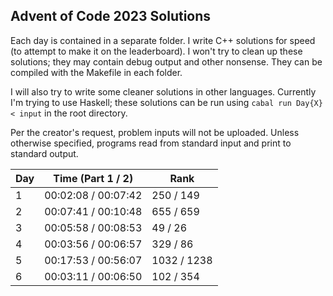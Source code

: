## Advent of Code 2023 Solutions

Each day is contained in a separate folder.
I write C++ solutions for speed (to attempt to make it on the leaderboard). I won't try to clean up these solutions; they may contain debug output and other nonsense. They can be compiled with the Makefile in each folder.

I will also try to write some cleaner solutions in other languages.
Currently I'm trying to use Haskell; these solutions can be run using `cabal run Day{X} < input` in the root directory.

Per the creator's request, problem inputs will not be uploaded.
Unless otherwise specified, programs read from standard input and print to standard output.

| Day | Time (Part 1 / 2)    | Rank          |
|-----|----------------------|---------------|
| 1   | 00:02:08 / 00:07:42  |  250 /  149   | 
| 2   | 00:07:41 / 00:10:48  |  655 /  659   |
| 3   | 00:05:58 / 00:08:53  |   49 /   26   |
| 4   | 00:03:56 / 00:06:57  |  329 /   86   |
| 5   | 00:17:53 / 00:56:07  | 1032 / 1238   |
| 6   | 00:03:11 / 00:06:50  |  102 /  354   |
